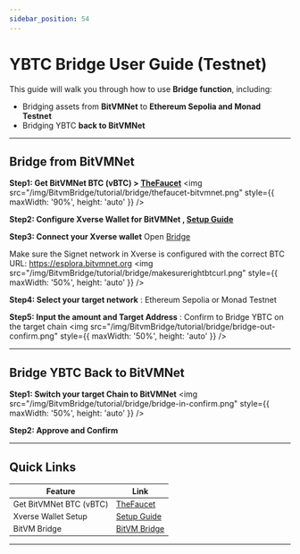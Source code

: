 ```yaml
---
sidebar_position: 54
---
```


# YBTC Bridge User Guide (Testnet)

This guide will walk you through how to use **Bridge function**, including:

- Bridging assets from **BitVMNet** to **Ethereum Sepolia and Monad Testnet**
- Bridging YBTC **back to BitVMNet**

---

## Bridge from BitVMNet

**Step1: Get BitVMNet BTC (vBTC) > [TheFaucet](https://www.thefaucet.org/Bitcoin/BitVMNet)**
<img src="/img/BitvmBridge/tutorial/bridge/thefaucet-bitvmnet.png" style={{ maxWidth: '90%', height: 'auto' }} />

**Step2: Configure Xverse Wallet for BitVMNet , [Setup Guide](https://docs.bitlayer.org/docs/BitVMBridge/UserGuides/XverseBTCUrl)**

**Step3: Connect your Xverse wallet**
Open [Bridge](https://bitvmbridge.bitlayer.org/testnet/bridge)

Make sure the Signet network in Xverse is configured with the correct BTC URL: https://esplora.bitvmnet.org
<img src="/img/BitvmBridge/tutorial/bridge/makesurerightbtcurl.png" style={{ maxWidth: '50%', height: 'auto' }} />

**Step4: Select your target network** : Ethereum Sepolia or Monad Testnet

**Step5: Input the amount and Target Address** : Confirm to Bridge YBTC on the target chain
<img src="/img/BitvmBridge/tutorial/bridge/bridge-out-confirm.png" style={{ maxWidth: '50%', height: 'auto' }} />

---

## Bridge YBTC Back to BitVMNet

**Step1: Switch your target Chain to BitVMNet**
<img src="/img/BitvmBridge/tutorial/bridge/bridge-in-confirm.png" style={{ maxWidth: '50%', height: 'auto' }} />

**Step2: Approve and Confirm**

---

## Quick Links

| Feature                 | Link                                                                              |
| ----------------------- | --------------------------------------------------------------------------------- |
| Get BitVMNet BTC (vBTC) | [TheFaucet](https://www.thefaucet.org/Bitcoin/BitVMNet)                           |
| Xverse Wallet Setup     | [Setup Guide](https://docs.bitlayer.org/docs/BitVMBridge/UserGuides/XverseBTCUrl) |
| BitVM Bridge            | [BitVM Bridge ](https://bitvmbridge.bitlayer.org/testnet/bridge#header)           |

---
